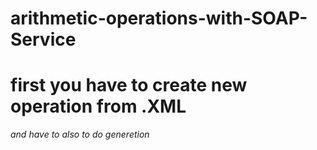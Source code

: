 # arithmetic-operations-with-SOAP-Service
# first you have to create new operation from  .XML 
*and have to also to do generetion*
